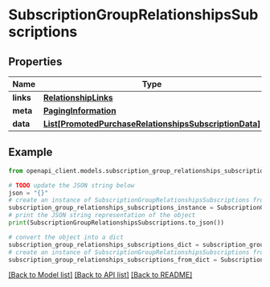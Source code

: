# SubscriptionGroupRelationshipsSubscriptions


## Properties

Name | Type | Description | Notes
------------ | ------------- | ------------- | -------------
**links** | [**RelationshipLinks**](RelationshipLinks.md) |  | [optional] 
**meta** | [**PagingInformation**](PagingInformation.md) |  | [optional] 
**data** | [**List[PromotedPurchaseRelationshipsSubscriptionData]**](PromotedPurchaseRelationshipsSubscriptionData.md) |  | [optional] 

## Example

```python
from openapi_client.models.subscription_group_relationships_subscriptions import SubscriptionGroupRelationshipsSubscriptions

# TODO update the JSON string below
json = "{}"
# create an instance of SubscriptionGroupRelationshipsSubscriptions from a JSON string
subscription_group_relationships_subscriptions_instance = SubscriptionGroupRelationshipsSubscriptions.from_json(json)
# print the JSON string representation of the object
print(SubscriptionGroupRelationshipsSubscriptions.to_json())

# convert the object into a dict
subscription_group_relationships_subscriptions_dict = subscription_group_relationships_subscriptions_instance.to_dict()
# create an instance of SubscriptionGroupRelationshipsSubscriptions from a dict
subscription_group_relationships_subscriptions_from_dict = SubscriptionGroupRelationshipsSubscriptions.from_dict(subscription_group_relationships_subscriptions_dict)
```
[[Back to Model list]](../README.md#documentation-for-models) [[Back to API list]](../README.md#documentation-for-api-endpoints) [[Back to README]](../README.md)



